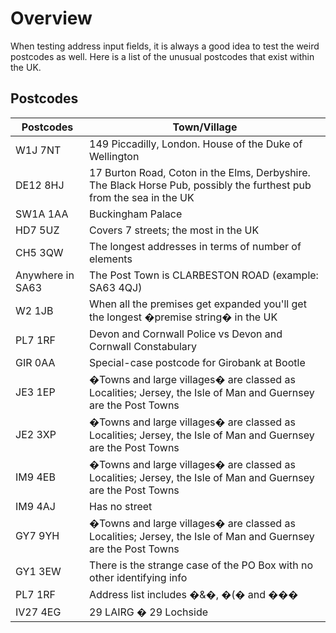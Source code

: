 
# Overview

When testing address input fields, it is always a good idea to test the weird postcodes as well. Here is a list of the unusual postcodes that exist within the UK.

## Postcodes

| Postcodes         | Town/Village                                                                                                                                                           |
|-------------------|------------------------------------------------------------------------------------------------------------------------------------------------------------------------|
| W1J 7NT           | 149 Piccadilly, London. House of the Duke of Wellington                                                                                                                |
| DE12 8HJ          | 17 Burton Road, Coton in the Elms, Derbyshire. The Black Horse Pub, possibly the furthest pub from the sea in the UK                                                    |
| SW1A 1AA          | Buckingham Palace                                                                                                                                                      |
| HD7 5UZ           | Covers 7 streets; the most in the UK                                                                                                                                   |
| CH5 3QW           | The longest addresses in terms of number of elements                                                                                                                   |
| Anywhere in SA63  | The Post Town is CLARBESTON ROAD (example: SA63 4QJ)                                                                                                                    |
| W2 1JB            | When all the premises get expanded you'll get the longest �premise string� in the UK                                                                                   |
| PL7 1RF           | Devon and Cornwall Police vs Devon and Cornwall Constabulary                                                                                                           |
| GIR 0AA           | Special-case postcode for Girobank at Bootle                                                                                                                           |
| JE3 1EP           | �Towns and large villages� are classed as Localities; Jersey, the Isle of Man and Guernsey are the Post Towns                                                          |
| JE2 3XP           | �Towns and large villages� are classed as Localities; Jersey, the Isle of Man and Guernsey are the Post Towns                                                          |
| IM9 4EB           | �Towns and large villages� are classed as Localities; Jersey, the Isle of Man and Guernsey are the Post Towns                                                          |
| IM9 4AJ           | Has no street                                                                                                                                                          |
| GY7 9YH           | �Towns and large villages� are classed as Localities; Jersey, the Isle of Man and Guernsey are the Post Towns                                                          |
| GY1 3EW           | There is the strange case of the PO Box with no other identifying info                                                                                                 |
| PL7 1RF           | Address list includes �&�, �(� and ���                                                                                                                                 |
| IV27 4EG          | 29 LAIRG � 29 Lochside                                                                                                                                                 |
